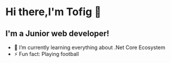 # Hi there,I'm Tofig 👋

## I'm a Junior web developer!

- 🌱 I’m currently learning everything about .Net Core Ecosystem
- ⚡ Fun fact: Playing football



<!--
**tofigamraslanov/tofigamraslanov** is a ✨ _special_ ✨ repository because its `README.md` (this file) appears on your GitHub profile.

Here are some ideas to get you started:

- 🔭 I’m currently working on ...
- 🌱 I’m currently learning ...
- 👯 I’m looking to collaborate on ...
- 🤔 I’m looking for help with ...
- 💬 Ask me about ...
- 📫 How to reach me: ...
- 😄 Pronouns: ...
- ⚡ Fun fact: ...
-->
